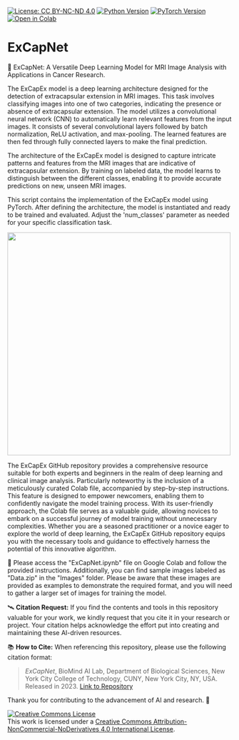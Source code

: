 [![License: CC BY-NC-ND 4.0](https://img.shields.io/badge/License-CC%20BY--NC--ND%204.0-lightgrey.svg)](https://creativecommons.org/licenses/by-nc-nd/4.0/)
[![Python Version](https://img.shields.io/badge/python-3.10.12-red.svg)](https://www.python.org/downloads/release/python-31012/)
[![PyTorch Version](https://img.shields.io/badge/PyTorch-1.9.0-green.svg)](https://pytorch.org/get-started/locally/)
[![Open in Colab](https://colab.research.google.com/assets/colab-badge.svg)](https://github.com/PKhosravi-CityTech/LightCnnRad/blob/main/LightCnnRad.ipynb)


# ExCapNet

:diamond_shape_with_a_dot_inside: ExCapNet: A Versatile Deep Learning Model for MRI Image Analysis with Applications in Cancer Research.

The ExCapEx model is a deep learning architecture designed for the detection of extracapsular extension in MRI images. This task involves classifying images into one of two categories, indicating the presence or absence of extracapsular extension. The model utilizes a convolutional neural network (CNN) to automatically learn relevant features from the input images. It consists of several convolutional layers followed by batch normalization, ReLU activation, and max-pooling. The learned features are then fed through fully connected layers to make the final prediction.

The architecture of the ExCapEx model is designed to capture intricate patterns and features from the MRI images that are indicative of extracapsular extension. By training on labeled data, the model learns to distinguish between the different classes, enabling it to provide accurate predictions on new, unseen MRI images.

This script contains the implementation of the ExCapEx model using PyTorch. After defining the architecture, the model is instantiated and ready to be trained and evaluated. Adjust the 'num_classes' parameter as needed for your specific classification task.

<img src="https://github.com/PKhosravi-CityTech/ExCapNet/blob/main/Images/ExCapNet.png" width="500" />

The ExCapEx GitHub repository provides a comprehensive resource suitable for both experts and beginners in the realm of deep learning and clinical image analysis. Particularly noteworthy is the inclusion of a meticulously curated Colab file, accompanied by step-by-step instructions. This feature is designed to empower newcomers, enabling them to confidently navigate the model training process. With its user-friendly approach, the Colab file serves as a valuable guide, allowing novices to embark on a successful journey of model training without unnecessary complexities. Whether you are a seasoned practitioner or a novice eager to explore the world of deep learning, the ExCapEx GitHub repository equips you with the necessary tools and guidance to effectively harness the potential of this innovative algorithm.

:diamond_shape_with_a_dot_inside: Please access the "ExCapNet.ipynb" file on Google Colab and follow the provided instructions. Additionally, you can find sample images labeled as "Data.zip" in the "Images" folder. Please be aware that these images are provided as examples to demonstrate the required format, and you will need to gather a larger set of images for training the model. 

🛰️ **Citation Request:** If you find the contents and tools in this repository valuable for your work, we kindly request that you cite it in your research or project. Your citation helps acknowledge the effort put into creating and maintaining these AI-driven resources.

📚 **How to Cite:** When referencing this repository, please use the following citation format:

> *ExCapNet*, BioMind AI Lab, Department of Biological Sciences, New York City College of Technology, CUNY, New York City, NY, USA. Released in 2023. [Link to Repository](https://github.com/PKhosravi-CityTech/ExCapNet)

Thank you for contributing to the advancement of AI and research. 🤖

<a rel="license" href="http://creativecommons.org/licenses/by-nc-nd/4.0/"><img alt="Creative Commons License" style="border-width:0" src="https://i.creativecommons.org/l/by-nc-nd/4.0/88x31.png" /></a><br /> This work is licensed under a <a rel="license" href="http://creativecommons.org/licenses/by-nc-nd/4.0/">Creative Commons Attribution-NonCommercial-NoDerivatives 4.0 International License</a>.


